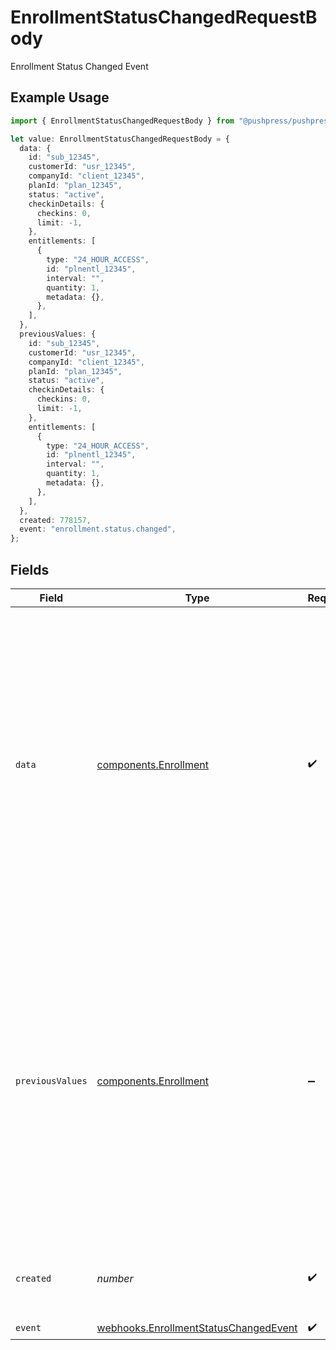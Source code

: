 # EnrollmentStatusChangedRequestBody

Enrollment Status Changed Event

## Example Usage

```typescript
import { EnrollmentStatusChangedRequestBody } from "@pushpress/pushpress/models/webhooks";

let value: EnrollmentStatusChangedRequestBody = {
  data: {
    id: "sub_12345",
    customerId: "usr_12345",
    companyId: "client_12345",
    planId: "plan_12345",
    status: "active",
    checkinDetails: {
      checkins: 0,
      limit: -1,
    },
    entitlements: [
      {
        type: "24_HOUR_ACCESS",
        id: "plnentl_12345",
        interval: "",
        quantity: 1,
        metadata: {},
      },
    ],
  },
  previousValues: {
    id: "sub_12345",
    customerId: "usr_12345",
    companyId: "client_12345",
    planId: "plan_12345",
    status: "active",
    checkinDetails: {
      checkins: 0,
      limit: -1,
    },
    entitlements: [
      {
        type: "24_HOUR_ACCESS",
        id: "plnentl_12345",
        interval: "",
        quantity: 1,
        metadata: {},
      },
    ],
  },
  created: 778157,
  event: "enrollment.status.changed",
};
```

## Fields

| Field                                                                                                                                                                                                                                                                                               | Type                                                                                                                                                                                                                                                                                                | Required                                                                                                                                                                                                                                                                                            | Description                                                                                                                                                                                                                                                                                         | Example                                                                                                                                                                                                                                                                                             |
| --------------------------------------------------------------------------------------------------------------------------------------------------------------------------------------------------------------------------------------------------------------------------------------------------- | --------------------------------------------------------------------------------------------------------------------------------------------------------------------------------------------------------------------------------------------------------------------------------------------------- | --------------------------------------------------------------------------------------------------------------------------------------------------------------------------------------------------------------------------------------------------------------------------------------------------- | --------------------------------------------------------------------------------------------------------------------------------------------------------------------------------------------------------------------------------------------------------------------------------------------------- | --------------------------------------------------------------------------------------------------------------------------------------------------------------------------------------------------------------------------------------------------------------------------------------------------- |
| `data`                                                                                                                                                                                                                                                                                              | [components.Enrollment](../../models/components/enrollment.md)                                                                                                                                                                                                                                      | :heavy_check_mark:                                                                                                                                                                                                                                                                                  | Schema representing a subscription that a customer has to a plan                                                                                                                                                                                                                                    | {<br/>"id": "sub_12345",<br/>"customerId": "usr_12345",<br/>"companyId": "client_12345",<br/>"planId": "plan_12345",<br/>"status": "active",<br/>"checkinDetails": {<br/>"checkins": 0,<br/>"limit": -1<br/>},<br/>"entitlements": [<br/>{<br/>"id": "plnentl_12345",<br/>"type": "24_HOUR_ACCESS",<br/>"interval": "",<br/>"quantity": 1,<br/>"metadata": {}<br/>}<br/>]<br/>} |
| `previousValues`                                                                                                                                                                                                                                                                                    | [components.Enrollment](../../models/components/enrollment.md)                                                                                                                                                                                                                                      | :heavy_minus_sign:                                                                                                                                                                                                                                                                                  | Schema representing a subscription that a customer has to a plan                                                                                                                                                                                                                                    | {<br/>"id": "sub_12345",<br/>"customerId": "usr_12345",<br/>"companyId": "client_12345",<br/>"planId": "plan_12345",<br/>"status": "active",<br/>"checkinDetails": {<br/>"checkins": 0,<br/>"limit": -1<br/>},<br/>"entitlements": [<br/>{<br/>"id": "plnentl_12345",<br/>"type": "24_HOUR_ACCESS",<br/>"interval": "",<br/>"quantity": 1,<br/>"metadata": {}<br/>}<br/>]<br/>} |
| `created`                                                                                                                                                                                                                                                                                           | *number*                                                                                                                                                                                                                                                                                            | :heavy_check_mark:                                                                                                                                                                                                                                                                                  | Unix timestamp representing when the event was created                                                                                                                                                                                                                                              |                                                                                                                                                                                                                                                                                                     |
| `event`                                                                                                                                                                                                                                                                                             | [webhooks.EnrollmentStatusChangedEvent](../../models/webhooks/enrollmentstatuschangedevent.md)                                                                                                                                                                                                      | :heavy_check_mark:                                                                                                                                                                                                                                                                                  | N/A                                                                                                                                                                                                                                                                                                 |                                                                                                                                                                                                                                                                                                     |